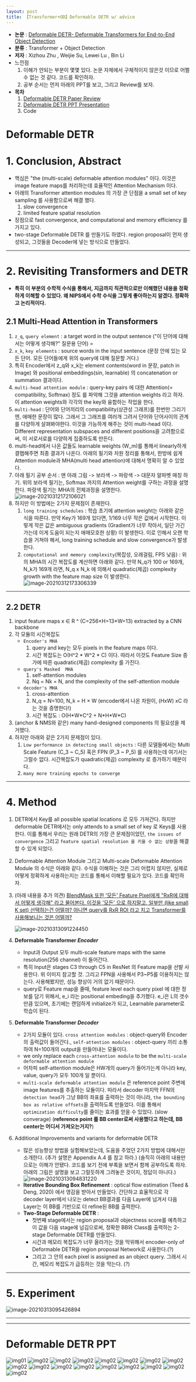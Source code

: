 ```yaml
---
layout: post
title: 【Transformer+OD】Deformable DETR w/ advice
---
```


- **논문** : [Deformable DETR- Deformable Transformers for End-to-End Object Detection](https://arxiv.org/pdf/2010.04159.pdf)
- **분류** : Transformer + Object Detection
- **저자** : Xizhou Zhu , Weijie Su, Lewei Lu , Bin Li
- 느낀점
  1. 이해가 안되는 부분이 몇몇 있다. 논문 자체에서 구체적이지 않은것 이므로 어쩔 수 없는 것 같다. 코드를 확인하자.
  2. 공부 순서는 먼저 아래의 PPT를 보고, 그리고 Review를 보자.
- **목차**
  1. [Deformable DETR Paper Review](https://junha1125.github.io/blog/artificial-intelligence/2021-03-12-DeformableDETR/#deformable-detr)
  2. [Deformable DETR PPT Presentation](https://junha1125.github.io/blog/artificial-intelligence/2021-03-12-DeformableDETR/#deformable-detr-ppt)
  3. Code 



# Deformable DETR

# 1. Conclusion, Abstract

- 핵심은 "the (multi-scale) deformable attention modules" 이다. 이것은 image feature maps를 처리하는데 효율적인 Attention Mechanism 이다.
- 아래의 Transformer attention modules 의 가장 큰 단점을 a small set of key sampling 를 사용함으로써 해결 했다.
  1. slow convergence
  2. limited feature spatial resolution
- 장점으로 fast convergence, and computational and memory efficiency 를 가지고 있다.
- two-stage Deformable DETR 를 만들기도 하였다. region proposal이 먼저 생성되고, 그것들을 Decoder에 넣는 방식으로 만들었다.



---

# 2. Revisiting Transformers and DETR

- **특히 이 부분의 수학적 수식을 통해서, 지금까지 직관적으로만 이해했던 내용을 정확하게 이해할 수 있었다. 왜 NIPS에서 수학 수식을 그렇게 좋아하는지 알겠다. 정확하고 논리적이다.**

## 2.1 Multi-Head Attention in Transformers

1. `z_q`, `query element` : a target word in the output sentence ("이 단어에 대해서는 어떻게 생각해?" 질문용 단어) = 
2. `x_k`, `key elements` : source words in the input sentence (문장 안에 있는 모든 단어. 모든 단어들에게 위의 query에 대해 질문할 거다.)
3. 특히 Encoder에서 z_q와 x_k는  element contents(word in 문장, patch in Image) 와  positional embeddings(sin, learnable) 의 concatenation or summation 결과이다.
4. `multi-head attention module` : query-key pairs 에 대한 Attention(= compatibility, Softmax) 정도 를 파악해 그것을 attention weights 라고 하자. 이 attention weights와 각각의  the key와 융합하는 작업을 한다. 
5. `multi-head` : 단어와 단어끼리의 compatibility(상관성 그래프)를 한번만 그리기엔, 애매한 문장이 많다. 그래서 그 그래프를 여러개 그려서 단어와 단어사이의 관계를 다양하게 살펴봐야한다. 이것을 가능하게 해주는 것이 multi-head 이다.  Different representation subspaces and different positions을 고려함으로써, 이 서로서로를 다양하게 집중하도록 만든다. 
6. multi-head에서 나온 값들도 learnable weights (W_m)를 통해서 linearly하게 결햅해주면 최종 결과가 나온다. 아래의 필기와 차원 정리를 통해서, 한방에 쉽게 Attention module과 MHA(multi head attention)에 대해서 명확히 알 수 있었다. 
7. 아래 필기 공부 순서 : 맨 아래 그림 -> 보라색 -> 파랑색 -> 대문자 알파벳 매칭 하기. 위의 보라색 필기는, Softmax 까지의 Attention weight를 구하는 과정을 설명한다. 파랑색 필기는 MHA의 전체과정을 설명한다.        
   ![image-20210312172106021](https://github.com/junha1125/Imgaes_For_GitBlog/blob/master/2021-1/Transformer_note8.png?raw=true)
8. 하지만 이 방법에는 2가지 문제점이 존재한다. 
   1. `long training schedules` : 학습 초기에 attention weight는 아래와 같은 식을 따른다. 만약 Key가 169개 있다면, 1/169 너무 작은 값에서 시작한다. 이렇게 작은 값은  ambiguous gradients (Gradient가 너무 작아서, 일단 가긴 가는데 이게 도움이 되는지 애매모호한 상황) 이 발생한다. 이로 인해서 오랜 학습을 거쳐야 해서, long training schedule and slow convergence가 발생한다.
   2. `computational and memory complexity`(복잡성, 오래걸림, FPS 낮음) : 위의 MHA의 시간 복잡도를 계산하면 아래와 같다. 만약 N_q가 100 or 169개, N_k가 169개 라면, N_q x N_k 에 의해서 quadratic(제곱) complexity growth with the feature map size 이 발생한다.     
      ![image-20210312173306339](https://github.com/junha1125/Imgaes_For_GitBlog/blob/master/Typora/image-20210312173306339.png?raw=tru)



---

## 2.2 DETR

1. input feature maps x ∈ R ^ (C=256×H=13×W=13) extracted by a CNN backbone
2. 각 모듈의 시간복잡도
   - `Encoder's MHA`
     1. query and key는 모두 pixels in the feature maps 이다. 
     2. 시간 복잡도는 O(H^2 \* W^2 \* C) 이다. 따라서 이것도 Feature Size 증가에 따른  quadratic(제곱) complexity 를 가진다. 
   - `query's Masked  MHA`
     1. self-attention modules
     2. Nq = Nk = N, and the complexity of the self-attention module
   - `decoder's MHA`
     1. cross-attention 
     2. N_q = N=100, N_k = H × W (encoder에서 나온 차원이, (HxW) xC 라는 것을 증명한다!)
     3. 시간 복잡도 : O(H\*W\*C^2 + N\*H\*W\*C)
3. (anchor & NMS와 같은) many hand-designed components 의 필요성을 제거했다. 
4. 하지만 아래와 같은 2가지 문제점이 있다.
   1. `Low performance in detecting small objects` : 다른 모델들에서는 Multi Scale Feature (C_3 ~ C_5) 혹은 FPN (P_3 ~ P_5) 를 사용하는데 여기서는 그럴수 없다. 시간복잡도가 quadratic(제곱) complexity 로 증가하기 때문이다.
   2. `many more training epochs to converge`



---

# 4. Method

1. DETR에서 Key를 all possible spatial locations 로 모두 가져간다. 하지만 deformable DETR에서는  only attends to a small set of key 로 Keys를 사용한다. 이를 통해서 우리는 원래 DETR의 가장 큰 문제점이었던, `the issues of convergence` 그리고 `feature spatial resolution 을 키울 수 없는 상황`을 해결할 수 있게 되었다.

2. Deformable Attention Module 그리고 Multi-scale Deformable Attention Module 의 수식은 아래와 같다. 수식을 이해하는 것은 그리 어렵지 않지만, 실제로 어떻게 정확하게 사용하는지는 코드를 통해서 이해할 필요가 있다. 코드를 확인하자. 

3. (아래 내용을 추가 의견) <u>BlendMask 또한 '모든' Feature Pixel에게 "RxR에 대해서 어떻게 생각해" 라고 물어본다. 이것을 '모든' 으로 하지말고, 일부만 (like small K set) 선택하는건 어떨까? 아니면 query를 RxR ROI 라고 치고 Transformer를 사용해보니는 것은 어떨까?</u>    

   ![image-20210313091224450](https://github.com/junha1125/Imgaes_For_GitBlog/blob/master/Typora/image-20210313091224450.png?raw=tru)

4. **Deformable Transformer *Encoder***

   - Input과 Output 모두 multi-scale feature maps with the same resolution(256 channel) 이 들어간다. 
   - 특히 Input은  stages C3 through C5 in ResNet 의 Feature map을 선발 사용한다. 위 이미지 참고할 것. 그리고 FPN을 사용해서 P3~P5를 이용하지는 않는다. 사용해봤지만, 성능 향상이 거의 없기 때문이다. 
   - query로 Feature map을 줄때, feature level each query pixel 에 대한 정보를 담기 위해서, e_i 라는 positional embeding을 추가했다. e_i은 L의 갯수 만큼 있으며, 초기에는 랜덤하게 initialize가 되고, Learnable parameter로 학습이 된다.

5. **Deformable Transformer *Decoder***

   - 2가지 모듈이 있다. `cross attention modules` : object-query와 Encoder의 출력값이 들어간다., `self-attention modules` : object-query 끼리 소통하여 N=100개의 output을 만들어내는 모듈이다. 
   - we only replace each `cross-attention module` to be the `multi-scale deformable attention module`
   - 어차피 self-attention module은 HW개의 query가 들어가는게 아니라 key, value, query가 모두 100개 일 뿐이다.
   - `multi-scale deformable attention module` 은 reference point 주변에 image features를 추출하는 모듈이다. 따라서 decoder 마지막 FFN의 `detection head`가 그냥 BB의 좌표를 출력하는 것이 아니라, `the bounding box as relative offsets`을 출력하도록 만들었다. 이를 통해서 `optimization difficulty`를 줄이는 효과를 얻을 수 있었다. (slow converage) (**reference point 를  BB center로써 사용했다고 하는데, BB center는 어디서 가져오는거지?**)

6. Additional Improvements and variants for deformable DETR

   - 많은 성능향상 방법을 실험해보았는데, 도움을 주었던 2가지 방법에 대해서만 소개한다. (추가 설명은 Appendix A.4 를 참고 하라.) (솔직히 아래의 내용만으로는 이해가 안됐다. 코드를 보기 전에 부록을 보면서 함께 공부하도록 하자. 아래의 그림은 설명을 보고 그럴듯하게 그려놓은 것이지, 정답이 아니다.)    
     ![image-20210313094831220](https://github.com/junha1125/Imgaes_For_GitBlog/blob/master/Typora/image-20210313094831220.png?raw=tru)
   - **Iterative Bounding Box Refinement** : optical flow estimation (Teed & Deng, 2020) 에서 영감을 받아서 만들었다. 간단하고 효율적으로 각 decoder layer에서 나오는 detect BB결과를 다음 Layer에 넘겨서 다음 Layer는 이 BB를 기반으로 더 refine된 BB를 출력한다.
   - **Two-Stage Deformable DETR** : 
     - 첫번째 stage에서는 region proposal과 objectness score를 예측하고 이 값을 다음 stage에 넘김으로써, 정확한 BB와 Class를 출력하는 2-stage Deformable DETR를 만들었다. 
     - 시간과 메모리 복잡도가 너무 올라가는 것을 막위해서 encoder-only of Deformable DETR을 region proposal Network로 사용한다.(?)
     - 그리고 그 안의 each pixel is assigned as an object query. 그래서 시간, 메모리 복잡도가 급등하는 것을 막는다. (?) 



---

# 5. Experiment

![image-20210313095426894](https://github.com/junha1125/Imgaes_For_GitBlog/blob/master/Typora/image-20210313095426894.png?raw=tru)



---

---









# Deformable DETR PPT

![img01](https://github.com/junha1125/Imgaes_For_GitBlog/blob/master/2021-3/9_Deformable_DETR/9_Deformable_DETR_%EB%8F%99%EC%98%81%EC%83%81%EC%9E%90%EB%A3%8C%20P1.png?raw=true)
![img02](https://github.com/junha1125/Imgaes_For_GitBlog/blob/master/2021-3/9_Deformable_DETR/9_Deformable_DETR_%EB%8F%99%EC%98%81%EC%83%81%EC%9E%90%EB%A3%8C%20P2.png?raw=true)
![img02](https://github.com/junha1125/Imgaes_For_GitBlog/blob/master/2021-3/9_Deformable_DETR/9_Deformable_DETR_%EB%8F%99%EC%98%81%EC%83%81%EC%9E%90%EB%A3%8C%20P3.png?raw=true)
![img02](https://github.com/junha1125/Imgaes_For_GitBlog/blob/master/2021-3/9_Deformable_DETR/9_Deformable_DETR_%EB%8F%99%EC%98%81%EC%83%81%EC%9E%90%EB%A3%8C%20P4.png?raw=true)
![img02](https://github.com/junha1125/Imgaes_For_GitBlog/blob/master/2021-3/9_Deformable_DETR/9_Deformable_DETR_%EB%8F%99%EC%98%81%EC%83%81%EC%9E%90%EB%A3%8C%20P5.png?raw=true)
![img02](https://github.com/junha1125/Imgaes_For_GitBlog/blob/master/2021-3/9_Deformable_DETR/9_Deformable_DETR_%EB%8F%99%EC%98%81%EC%83%81%EC%9E%90%EB%A3%8C%20P6.png?raw=true)
![img02](https://github.com/junha1125/Imgaes_For_GitBlog/blob/master/2021-3/9_Deformable_DETR/9_Deformable_DETR_%EB%8F%99%EC%98%81%EC%83%81%EC%9E%90%EB%A3%8C%20P7.png?raw=true)
![img02](https://github.com/junha1125/Imgaes_For_GitBlog/blob/master/2021-3/9_Deformable_DETR/9_Deformable_DETR_%EB%8F%99%EC%98%81%EC%83%81%EC%9E%90%EB%A3%8C%20P8.png?raw=true)
![img02](https://github.com/junha1125/Imgaes_For_GitBlog/blob/master/2021-3/9_Deformable_DETR/9_Deformable_DETR_%EB%8F%99%EC%98%81%EC%83%81%EC%9E%90%EB%A3%8C%20P9.png?raw=true)
![img02](https://github.com/junha1125/Imgaes_For_GitBlog/blob/master/2021-3/9_Deformable_DETR/9_Deformable_DETR_%EB%8F%99%EC%98%81%EC%83%81%EC%9E%90%EB%A3%8C%20P10.png?raw=true)
![img02](https://github.com/junha1125/Imgaes_For_GitBlog/blob/master/2021-3/9_Deformable_DETR/9_Deformable_DETR_%EB%8F%99%EC%98%81%EC%83%81%EC%9E%90%EB%A3%8C%20P11.png?raw=true)
![img02](https://github.com/junha1125/Imgaes_For_GitBlog/blob/master/2021-3/9_Deformable_DETR/9_Deformable_DETR_%EB%8F%99%EC%98%81%EC%83%81%EC%9E%90%EB%A3%8C%20P12.png?raw=true)
![img02](https://github.com/junha1125/Imgaes_For_GitBlog/blob/master/2021-3/9_Deformable_DETR/9_Deformable_DETR_%EB%8F%99%EC%98%81%EC%83%81%EC%9E%90%EB%A3%8C%20P13.png?raw=true)
![img02](https://github.com/junha1125/Imgaes_For_GitBlog/blob/master/2021-3/9_Deformable_DETR/9_Deformable_DETR_%EB%8F%99%EC%98%81%EC%83%81%EC%9E%90%EB%A3%8C%20P14.png?raw=true)
![img02](https://github.com/junha1125/Imgaes_For_GitBlog/blob/master/2021-3/9_Deformable_DETR/9_Deformable_DETR_%EB%8F%99%EC%98%81%EC%83%81%EC%9E%90%EB%A3%8C%20P15.png?raw=true)
![img02](https://github.com/junha1125/Imgaes_For_GitBlog/blob/master/2021-3/9_Deformable_DETR/9_Deformable_DETR_%EB%8F%99%EC%98%81%EC%83%81%EC%9E%90%EB%A3%8C%20P16.png?raw=true)
![img02](https://github.com/junha1125/Imgaes_For_GitBlog/blob/master/2021-3/9_Deformable_DETR/9_Deformable_DETR_%EB%8F%99%EC%98%81%EC%83%81%EC%9E%90%EB%A3%8C%20P17.png?raw=true)




